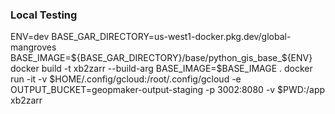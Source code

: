### Local Testing
ENV=dev
BASE_GAR_DIRECTORY=us-west1-docker.pkg.dev/global-mangroves
BASE_IMAGE=${BASE_GAR_DIRECTORY}/base/python_gis_base_${ENV}
docker build -t xb2zarr --build-arg BASE_IMAGE=$BASE_IMAGE .
docker run -it -v $HOME/.config/gcloud:/root/.config/gcloud -e OUTPUT_BUCKET=geopmaker-output-staging -p 3002:8080 -v $PWD:/app xb2zarr